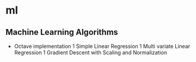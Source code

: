 # ml
## Machine Learning Algorithms

* Octave implementation
	1 Simple Linear Regression
	1 Multi variate Linear Regression
	1 Gradient Descent with Scaling and Normalization
